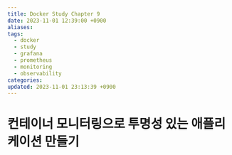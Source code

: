 ```yaml
---
title: Docker Study Chapter 9
date: 2023-11-01 12:39:00 +0900
aliases: 
tags:
  - docker
  - study
  - grafana
  - prometheus
  - monitoring
  - observability
categories: 
updated: 2023-11-01 23:13:39 +0900
---
```


# 컨테이너 모니터링으로 투명성 있는 애플리케이션 만들기

